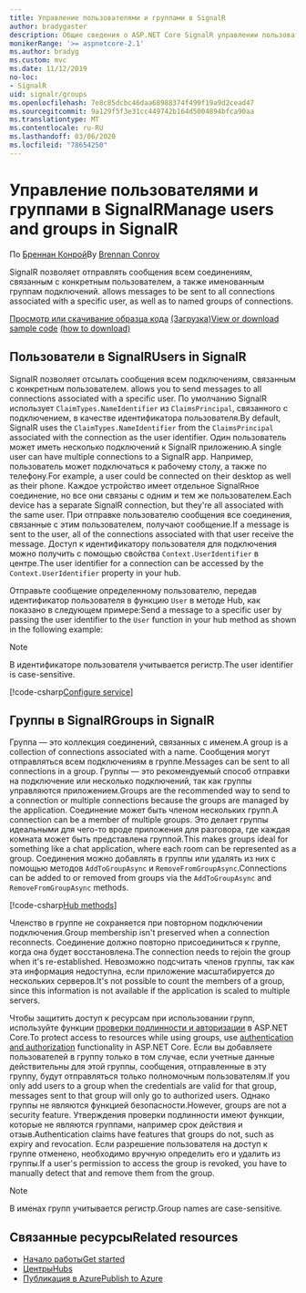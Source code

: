 ```yaml
---
title: Управление пользователями и группами в SignalR
author: bradygaster
description: Общие сведения о ASP.NET Core SignalR управлении пользователями и группами.
monikerRange: '>= aspnetcore-2.1'
ms.author: bradyg
ms.custom: mvc
ms.date: 11/12/2019
no-loc:
- SignalR
uid: signalr/groups
ms.openlocfilehash: 7e8c85dcbc46daa68988374f499f19a9d2cead47
ms.sourcegitcommit: 9a129f5f3e31cc449742b164d5004894bfca90aa
ms.translationtype: MT
ms.contentlocale: ru-RU
ms.lasthandoff: 03/06/2020
ms.locfileid: "78654250"
---
```

# <a name="manage-users-and-groups-in-opno-locsignalr"></a><span data-ttu-id="bc53c-103">Управление пользователями и группами в SignalR</span><span class="sxs-lookup"><span data-stu-id="bc53c-103">Manage users and groups in SignalR</span></span>

<span data-ttu-id="bc53c-104">По [Бреннан Конрой](https://github.com/BrennanConroy)</span><span class="sxs-lookup"><span data-stu-id="bc53c-104">By [Brennan Conroy](https://github.com/BrennanConroy)</span></span>

SignalR<span data-ttu-id="bc53c-105"> позволяет отправлять сообщения всем соединениям, связанным с конкретным пользователем, а также именованным группам подключений.</span><span class="sxs-lookup"><span data-stu-id="bc53c-105"> allows messages to be sent to all connections associated with a specific user, as well as to named groups of connections.</span></span>

<span data-ttu-id="bc53c-106">[Просмотр или скачивание образца кода](https://github.com/dotnet/AspNetCore.Docs/tree/master/aspnetcore/signalr/groups/sample/) [(Загрузка)](xref:index#how-to-download-a-sample)</span><span class="sxs-lookup"><span data-stu-id="bc53c-106">[View or download sample code](https://github.com/dotnet/AspNetCore.Docs/tree/master/aspnetcore/signalr/groups/sample/) [(how to download)](xref:index#how-to-download-a-sample)</span></span>

## <a name="users-in-opno-locsignalr"></a><span data-ttu-id="bc53c-107">Пользователи в SignalR</span><span class="sxs-lookup"><span data-stu-id="bc53c-107">Users in SignalR</span></span>

SignalR<span data-ttu-id="bc53c-108"> позволяет отсылать сообщения всем подключениям, связанным с конкретным пользователем.</span><span class="sxs-lookup"><span data-stu-id="bc53c-108"> allows you to send messages to all connections associated with a specific user.</span></span> <span data-ttu-id="bc53c-109">По умолчанию SignalR использует `ClaimTypes.NameIdentifier` из `ClaimsPrincipal`, связанного с подключением, в качестве идентификатора пользователя.</span><span class="sxs-lookup"><span data-stu-id="bc53c-109">By default, SignalR uses the `ClaimTypes.NameIdentifier` from the `ClaimsPrincipal` associated with the connection as the user identifier.</span></span> <span data-ttu-id="bc53c-110">Один пользователь может иметь несколько подключений к SignalR приложению.</span><span class="sxs-lookup"><span data-stu-id="bc53c-110">A single user can have multiple connections to a SignalR app.</span></span> <span data-ttu-id="bc53c-111">Например, пользователь может подключаться к рабочему столу, а также по телефону.</span><span class="sxs-lookup"><span data-stu-id="bc53c-111">For example, a user could be connected on their desktop as well as their phone.</span></span> <span data-ttu-id="bc53c-112">Каждое устройство имеет отдельное SignalRное соединение, но все они связаны с одним и тем же пользователем.</span><span class="sxs-lookup"><span data-stu-id="bc53c-112">Each device has a separate SignalR connection, but they're all associated with the same user.</span></span> <span data-ttu-id="bc53c-113">При отправке пользователю сообщения все соединения, связанные с этим пользователем, получают сообщение.</span><span class="sxs-lookup"><span data-stu-id="bc53c-113">If a message is sent to the user, all of the connections associated with that user receive the message.</span></span> <span data-ttu-id="bc53c-114">Доступ к идентификатору пользователя для подключения можно получить с помощью свойства `Context.UserIdentifier` в центре.</span><span class="sxs-lookup"><span data-stu-id="bc53c-114">The user identifier for a connection can be accessed by the `Context.UserIdentifier` property in your hub.</span></span>

<span data-ttu-id="bc53c-115">Отправьте сообщение определенному пользователю, передав идентификатор пользователя в функцию `User` в методе Hub, как показано в следующем примере:</span><span class="sxs-lookup"><span data-stu-id="bc53c-115">Send a message to a specific user by passing the user identifier to the `User` function in your hub method as shown in the following example:</span></span>

> [!NOTE]
> <span data-ttu-id="bc53c-116">В идентификаторе пользователя учитывается регистр.</span><span class="sxs-lookup"><span data-stu-id="bc53c-116">The user identifier is case-sensitive.</span></span>

[!code-csharp[Configure service](groups/sample/hubs/chathub.cs?range=29-32)]

## <a name="groups-in-opno-locsignalr"></a><span data-ttu-id="bc53c-117">Группы в SignalR</span><span class="sxs-lookup"><span data-stu-id="bc53c-117">Groups in SignalR</span></span>

<span data-ttu-id="bc53c-118">Группа — это коллекция соединений, связанных с именем.</span><span class="sxs-lookup"><span data-stu-id="bc53c-118">A group is a collection of connections associated with a name.</span></span> <span data-ttu-id="bc53c-119">Сообщения могут отправляться всем подключениям в группе.</span><span class="sxs-lookup"><span data-stu-id="bc53c-119">Messages can be sent to all connections in a group.</span></span> <span data-ttu-id="bc53c-120">Группы — это рекомендуемый способ отправки на подключение или несколько подключений, так как группы управляются приложением.</span><span class="sxs-lookup"><span data-stu-id="bc53c-120">Groups are the recommended way to send to a connection or multiple connections because the groups are managed by the application.</span></span> <span data-ttu-id="bc53c-121">Соединение может быть членом нескольких групп.</span><span class="sxs-lookup"><span data-stu-id="bc53c-121">A connection can be a member of multiple groups.</span></span> <span data-ttu-id="bc53c-122">Это делает группы идеальными для чего-то вроде приложения для разговора, где каждая комната может быть представлена группой.</span><span class="sxs-lookup"><span data-stu-id="bc53c-122">This makes groups ideal for something like a chat application, where each room can be represented as a group.</span></span> <span data-ttu-id="bc53c-123">Соединения можно добавлять в группы или удалять из них с помощью методов `AddToGroupAsync` и `RemoveFromGroupAsync`.</span><span class="sxs-lookup"><span data-stu-id="bc53c-123">Connections can be added to or removed from groups via the `AddToGroupAsync` and `RemoveFromGroupAsync` methods.</span></span>

[!code-csharp[Hub methods](groups/sample/hubs/chathub.cs?range=15-27)]

<span data-ttu-id="bc53c-124">Членство в группе не сохраняется при повторном подключении подключения.</span><span class="sxs-lookup"><span data-stu-id="bc53c-124">Group membership isn't preserved when a connection reconnects.</span></span> <span data-ttu-id="bc53c-125">Соединение должно повторно присоединиться к группе, когда она будет восстановлена.</span><span class="sxs-lookup"><span data-stu-id="bc53c-125">The connection needs to rejoin the group when it's re-established.</span></span> <span data-ttu-id="bc53c-126">Невозможно подсчитать членов группы, так как эта информация недоступна, если приложение масштабируется до нескольких серверов.</span><span class="sxs-lookup"><span data-stu-id="bc53c-126">It's not possible to count the members of a group, since this information is not available if the application is scaled to multiple servers.</span></span>

<span data-ttu-id="bc53c-127">Чтобы защитить доступ к ресурсам при использовании групп, используйте функции [проверки подлинности и авторизации](xref:signalr/authn-and-authz) в ASP.NET Core.</span><span class="sxs-lookup"><span data-stu-id="bc53c-127">To protect access to resources while using groups, use [authentication and authorization](xref:signalr/authn-and-authz) functionality in ASP.NET Core.</span></span> <span data-ttu-id="bc53c-128">Если вы добавляете пользователей в группу только в том случае, если учетные данные действительны для этой группы, сообщения, отправленные в эту группу, будут отправляться только полномочным пользователям.</span><span class="sxs-lookup"><span data-stu-id="bc53c-128">If you only add users to a group when the credentials are valid for that group, messages sent to that group will only go to authorized users.</span></span> <span data-ttu-id="bc53c-129">Однако группы не являются функцией безопасности.</span><span class="sxs-lookup"><span data-stu-id="bc53c-129">However, groups are not a security feature.</span></span> <span data-ttu-id="bc53c-130">Утверждения проверки подлинности имеют функции, которые не являются группами, например срок действия и отзыв.</span><span class="sxs-lookup"><span data-stu-id="bc53c-130">Authentication claims have features that groups do not, such as expiry and revocation.</span></span> <span data-ttu-id="bc53c-131">Если разрешение пользователя на доступ к группе отменено, необходимо вручную определить его и удалить из группы.</span><span class="sxs-lookup"><span data-stu-id="bc53c-131">If a user's permission to access the group is revoked, you have to manually detect that and remove them from the group.</span></span>

> [!NOTE]
> <span data-ttu-id="bc53c-132">В именах групп учитывается регистр.</span><span class="sxs-lookup"><span data-stu-id="bc53c-132">Group names are case-sensitive.</span></span>

## <a name="related-resources"></a><span data-ttu-id="bc53c-133">Связанные ресурсы</span><span class="sxs-lookup"><span data-stu-id="bc53c-133">Related resources</span></span>

* [<span data-ttu-id="bc53c-134">Начало работы</span><span class="sxs-lookup"><span data-stu-id="bc53c-134">Get started</span></span>](xref:tutorials/signalr)
* [<span data-ttu-id="bc53c-135">Центры</span><span class="sxs-lookup"><span data-stu-id="bc53c-135">Hubs</span></span>](xref:signalr/hubs)
* [<span data-ttu-id="bc53c-136">Публикация в Azure</span><span class="sxs-lookup"><span data-stu-id="bc53c-136">Publish to Azure</span></span>](xref:signalr/publish-to-azure-web-app)
